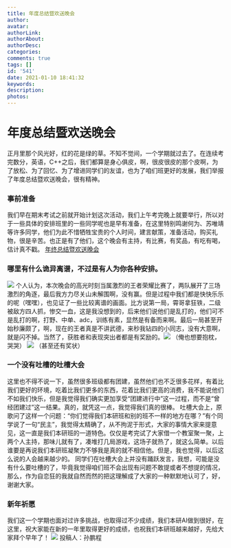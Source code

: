 ```yaml
---
title: 年度总结暨欢送晚会
author: 
avatar: 
authorLink: 
authorAbout: 
authorDesc: 
categories: 
comments: true
tags: []
id: '541'
date: 2021-01-10 18:41:32
keywords:
description:
photos:
---
```


# 年度总结暨欢送晚会

正月里那个风光好，红的花是绿的草。不知不觉间，一个学期就过去了。在连续考完数分，英语，C++之后，我们都算是身心俱皮，啊，很皮很皮的那个皮啊，为了放松、为了回忆、为了增进同学们的友谊，也为了咱们班更好的发展，我们举报了年度总结暨欢送晚会，很有精神。

### 事前准备

我们早在期末考试之前就开始计划这次活动，我们上午考完晚上就要举行，所以对于一些具体的安排班里的一些同学呢也是早有准备，在这里特别鸣谢何为、苏唯靖等许多同学，他们为此不惜牺牲宝贵的个人时间，建言献策，准备活动，购买礼物，很是辛苦。也正是有了他们，这个晚会有主持，有比赛，有奖品，有吃有喝，估计真不戳。 [年终总结暨欢送晚会](http://www.aiupc.xyz/wp-content/uploads/2021/01/年终总结暨欢送晚会.docx)

### 哪里有什么诡异离谱，不过是有人为你各种安排。

![](http://www.aiupc.xyz/wp-content/uploads/2021/01/1610151853041-300x166.jpeg) 个人认为，本次晚会的高光时刻当属激烈的王者荣耀比赛了，两队展开了三场激烈的角逐，最后我方力尽关山未解围啊，没有赢。但是过程中我们都是快快乐乐的呢（嘿嘿），也见证了一些比较离谱的画面。比方说第一局，霄哥拿狂铁，二级被敌方四人抓，惨交一血，这是我没想到的，后来他们说他们是乱打的，他们可不是乱打的啊，打野、中单、adc，训练有素，显然是有备而来啊。最后一局甚至开始秒廉颇了，啊，现在的王者真是不讲武德，来秒我钻四的小同志，没有大意啊，就是闪不掉。当然了，获胜者和表现突出者都是有奖励的。![](http://www.aiupc.xyz/wp-content/uploads/2021/01/1610151870028-300x225.jpeg) （俺也想要抱枕，哭哭） ![](http://www.aiupc.xyz/wp-content/uploads/2021/01/1610151867764-300x225.jpeg) （甚至还有奖状）

### 一个没有吐槽的吐槽大会

这里也不得不说一下，虽然很多班级都有团建，虽然他们也不乏很多花样，有着比我们更好的环境，吃着比我们更多的东西，花着比我们更高的消费，我不能说他们不如我们快乐，但是我觉得我们确实更加享受“团建进行中”这一过程，而不是“曾经团建过”这一结果。真的，就凭这一点，我觉得我们真的很棒。 吐槽大会上，原歌问了这样一个问题：“你们觉得我们本研班和别的班不一样的地方在哪？”有个同学说了一句“民主”，我觉得太精确了，从不拘泥于形式，大家的事情大家来提意见，这一直是我们本研班的一道特色。仅仅是考完试了大家借一个教室聚一聚，上两个人主持，那味儿就有了，凑堆打几局游戏，这场子就热了，就这么简单。以后谁要是再说我们本研班凝聚力不够我是真的就不相信他。但是，我也觉得，以后这么说的人会越来越少的。 同学们在吐槽大会上并没有踊跃发言，我想，可能是没有什么要吐槽的了，毕竟我觉得咱们班不会出现有问题不敢提或者不想提的情况，那么，作为自恋狂的我就自然而然的把这理解成了大家的一种默默地认可了，好，谢谢大家。

### 新年祈愿

我们这一个学期也面对过许多挑战，也取得过不少成绩，我们本研AI做到很好，在这里，祝大家能在新的一年里取得更好的成绩，也祝我们本研班越来越好，先给大家拜个早年了！ ![](http://www.aiupc.xyz/wp-content/uploads/2021/01/1610151839807-300x225.jpeg) 投稿人：孙鹏程